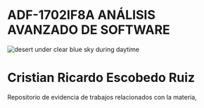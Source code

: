 # ADF-1702IF8A ANÁLISIS AVANZADO DE SOFTWARE

<img title="Keith Hardy" src="file:///home/cmcgrath/Tec Tijuana/9no Semestre/4.- Analisis Avanzado de Software/GitHub/ITN-ADF-1702IF8A/img/portada.jpg" alt="desert under clear blue sky during daytime" data-align="center">

# Cristian Ricardo Escobedo Ruiz

Repositorio de evidencia de trabajos relacionados con la materia,
